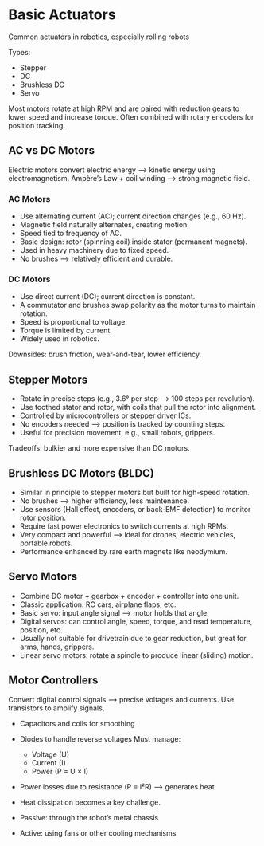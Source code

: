# Basic Actuators

Common actuators in robotics, especially rolling robots

Types:

- Stepper
- DC
- Brushless DC
- Servo

Most motors rotate at high RPM and are paired with reduction gears to lower speed and increase torque. Often combined with rotary encoders for position tracking.

## AC vs DC Motors

Electric motors convert electric energy --> kinetic energy using electromagnetism.
Ampère’s Law + coil winding --> strong magnetic field.

### AC Motors

- Use alternating current (AC); current direction changes (e.g., 60 Hz).
- Magnetic field naturally alternates, creating motion.
- Speed tied to frequency of AC.
- Basic design: rotor (spinning coil) inside stator (permanent magnets).
- Used in heavy machinery due to fixed speed.
- No brushes --> relatively efficient and durable.

### DC Motors

- Use direct current (DC); current direction is constant.
- A commutator and brushes swap polarity as the motor turns to maintain rotation.
- Speed is proportional to voltage.
- Torque is limited by current.
- Widely used in robotics.

Downsides: brush friction, wear-and-tear, lower efficiency.

## Stepper Motors

- Rotate in precise steps (e.g., 3.6° per step --> 100 steps per revolution).
- Use toothed stator and rotor, with coils that pull the rotor into alignment.
- Controlled by microcontrollers or stepper driver ICs.
- No encoders needed --> position is tracked by counting steps.
- Useful for precision movement, e.g., small robots, grippers.

Tradeoffs: bulkier and more expensive than DC motors.

## Brushless DC Motors (BLDC)

- Similar in principle to stepper motors but built for high-speed rotation.
- No brushes --> higher efficiency, less maintenance.
- Use sensors (Hall effect, encoders, or back-EMF detection) to monitor rotor position.
- Require fast power electronics to switch currents at high RPMs.
- Very compact and powerful --> ideal for drones, electric vehicles, portable robots.
- Performance enhanced by rare earth magnets like neodymium.

## Servo Motors

- Combine DC motor + gearbox + encoder + controller into one unit.
- Classic application: RC cars, airplane flaps, etc.
- Basic servo: input angle signal --> motor holds that angle.
- Digital servos: can control angle, speed, torque, and read temperature, position, etc.
- Usually not suitable for drivetrain due to gear reduction, but great for arms, hands, grippers.
- Linear servo motors: rotate a spindle to produce linear (sliding) motion.

## Motor Controllers

Convert digital control signals --> precise voltages and currents. Use transistors to amplify signals,

- Capacitors and coils for smoothing
- Diodes to handle reverse voltages
Must manage:
    - Voltage (U)
    - Current (I)
    - Power (P = U × I)

- Power losses due to resistance (P = I²R) --> generates heat.
- Heat dissipation becomes a key challenge.
- Passive: through the robot’s metal chassis
- Active: using fans or other cooling mechanisms
